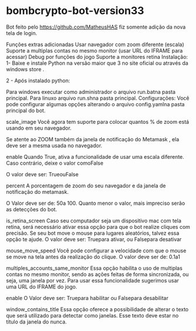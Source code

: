 # bombcrypto-bot-version33

Bot feito pelo https://github.com/MatheusHAS fiz somente adição da nova tela de login.

Funções extras adicionadas
Usar navegador com zoom diferente (escala)
Suporte a multiplas contas no mesmo monitor (usar URL do IFRAME para acessar)
Debug por funções do jogo
Suporte a monitores retina
Instalação:
1- Baixe e instale Python na versão maior que 3 no site oficial ou através da windows store .

2 - Após instalado python:

Para windows executar como administrador o arquivo run.batna pasta principal.
Para linuxo arquivo run.shna pasta principal.
Configurações:
Você pode configurar algumas opções alterando o arquivo config.yamlna pasta principal do bot.

scale_image
Você agora tem suporte para colocar quantos % de zoom está usando em seu navegador.

Se atente ao ZOOM também da janela de notificação do Metamask , ela deve ser a mesma usada no navegador.

enable
Quando True, ativa a funcionalidade de usar uma escala diferente. Caso contrário, deixe o valor comoFalse

O valor deve ser: TrueouFalse

percent
A porcentagem de zoom do seu navegador e da janela de notificação do metamask.

O Valor deve ser de: 50a 100. Quanto menor o valor, mais impreciso serão as detecções do bot.

is_retina_screen
Caso seu computador seja um dispositivo mac com tela retina, será necessário ativar essa opção para que o bot realize cliques com precisão. Se seu bot move o mouse para lugares aleatórios, talvez essa opção te ajude.
O valor deve ser: Truepara ativar, ou Falsepara desativar

mouse_move_speed
Você pode configurar a velocidade com que o mouse se move na tela antes da realização do clique.
O valor deve ser de: 0.1a1

multiples_accounts_same_monitor
Essa opção habilita o uso de multiplas contas no mesmo monitor, sendo as ações feitas de forma sincronizada, ou seja, uma janela por vez. Para usar essa funcionalidade sugerimos usar uma URL do IFRAME do jogo.

enable
O Valor deve ser: Truepara habilitar ou Falsepara desabilitar

window_contains_title
Essa opção oferece a possibilidade de alterar o texto que será utilizado para detectar como janelas. Esse texto deve estar no título da janela do nunca.
